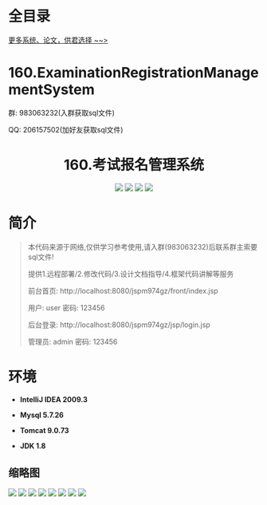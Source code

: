 # 全目录

[更多系统、论文，供君选择 ~~>](https://www.yuque.com/wisebit/blog)

# 160.ExaminationRegistrationManagementSystem

<p>群: 983063232(入群获取sql文件)</p>
<p>QQ: 206157502(加好友获取sql文件)</p>

<p><h1 align="center">160.考试报名管理系统</h1></p>


<p align="center">
	<img src="https://img.shields.io/badge/jdk-1.8-orange.svg"/>
    <img src="https://img.shields.io/badge/spring-5.x-lightgrey.svg"/>
    <img src="https://img.shields.io/badge/springmvc-3.x-blue.svg"/>
    <img src="https://img.shields.io/badge/mybatis-5.x-yellow.svg"/>
</p>

# 简介

> 本代码来源于网络,仅供学习参考使用,请入群(983063232)后联系群主索要sql文件!
>
> 提供1.远程部署/2.修改代码/3.设计文档指导/4.框架代码讲解等服务
>
> 前台首页: http://localhost:8080/jspm974gz/front/index.jsp
>
> 用户: user   密码: 123456
>
> 后台登录: http://localhost:8080/jspm974gz/jsp/login.jsp
>
> 管理员: admin   密码: 123456




# 环境

- <b>IntelliJ IDEA 2009.3</b>

- <b>Mysql 5.7.26</b>

- <b>Tomcat 9.0.73</b>

- <b>JDK 1.8</b>




## 缩略图


![](https://bitwise.oss-cn-heyuan.aliyuncs.com/2024/9/10/87d7bd1c-7713-4493-b230-e317dc84d933.png)
![](https://bitwise.oss-cn-heyuan.aliyuncs.com/2024/9/10/9aacc564-8209-4c03-8ebc-fab200ef3d4c.png)
![](https://bitwise.oss-cn-heyuan.aliyuncs.com/2024/9/10/3b2acf6d-b77a-4708-86c1-a5eed1193e44.png)
![](https://bitwise.oss-cn-heyuan.aliyuncs.com/2024/9/10/e3a91315-dcb0-4a89-bfa0-318ecba4b19a.png)
![](https://bitwise.oss-cn-heyuan.aliyuncs.com/2024/9/10/07b1479b-4f4a-46d9-a3a0-d0bbda79717f.png)
![](https://bitwise.oss-cn-heyuan.aliyuncs.com/2024/9/10/08310c6a-4e31-46d9-8103-ce43f0f7f960.png)
![](https://bitwise.oss-cn-heyuan.aliyuncs.com/2024/9/10/7984ffd7-5b97-421d-99de-e260c5884095.png)
![](https://bitwise.oss-cn-heyuan.aliyuncs.com/2024/9/10/74d698f3-43ab-4b9f-8122-1ea2a8f5e403.png)




